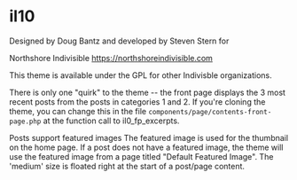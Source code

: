 # il10

Designed by Doug Bantz and developed by Steven Stern for

Northshore Indivisible https://northshoreindivisible.com

This theme is available under the GPL for other Indivisble organizations.

There is only one "quirk" to the theme -- the front page displays the 3 most recent posts from the posts in categories 1 and 2.  If you're cloning
the theme, you can change this in the file `components/page/contents-front-page.php` at the function call to il0_fp_excerpts.

Posts support featured images  The featured image is used for the thumbnail on the home page. If a post does not have a featured image, the theme will use the featured image from a page titled "Default Featured Image". The 'medium' size is floated right at the start of a post/page content.


